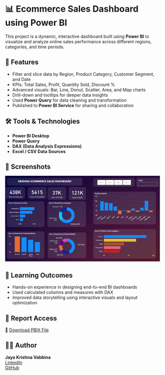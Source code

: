 # 📊 Ecommerce Sales Dashboard using Power BI

This project is a dynamic, interactive dashboard built using **Power BI** to visualize and analyze online sales performance across different regions, categories, and time periods.

## 🚀 Features

- Filter and slice data by Region, Product Category, Customer Segment, and Date
- KPIs: Total Sales, Profit, Quantity Sold, Discount %
- Advanced visuals: Bar, Line, Donut, Scatter, Area, and Map charts
- Drill-down and tooltips for deeper data insights
- Used **Power Query** for data cleaning and transformation
- Published to **Power BI Service** for sharing and collaboration

## 🛠️ Tools & Technologies

- **Power BI Desktop**
- **Power Query**
- **DAX (Data Analysis Expressions)**
- **Excel / CSV Data Sources**

## 📸 Screenshots


![image alt](https://github.com/Jayakrishna2b/Ecommerce-Sales-Dashboard-using-Power-BI/blob/37f21be6bb965b258769269147cdbbfeaa390a3d/dashboard-overview.png)

## 🧠 Learning Outcomes

- Hands-on experience in designing end-to-end BI dashboards
- Used calculated columns and measures with DAX
- Improved data storytelling using interactive visuals and layout optimization

## 🔗 Report Access

📄 [Download PBIX File](https://github.com/Jayakrishna2b/Ecommerce-Sales-Dashboard-using-Power-BI/blob/4b6b73120a2e95fe3c05b296cf8eaf230e9052c9/P1.pbix)  


## 👨‍💻 Author

**Jaya Krishna Vabbina**  
[LinkedIn](https://linkedin.com/in/jaya-krishna-vabbina)  
[GitHub](https://github.com/Jayakrishna2b)

